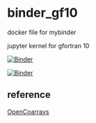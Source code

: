 # binder_gf10
docker file for mybinder 

 jupyter kernel for gfortran 10 


[![Binder](https://mybinder.org/badge_logo.svg)](https://mybinder.org/v2/gh/f66blog/binder_gf10/master?urlpath=lab)

[![Binder](https://mybinder.org/badge_logo.svg)](https://mybinder.org/v2/gh/f66blog/binder_gf10/master?urlpath=tree/examples/example.ipynb)


## reference
[OpenCoarrays](https://github.com/sourceryinstitute/OpenCoarrays)
